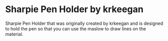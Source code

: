 # Sharpie Pen Holder by krkeegan

Sharpie Pen Holder that was originally created by krkeegan and is designed to hold the pen so that you can use the maslow to draw lines on the material.